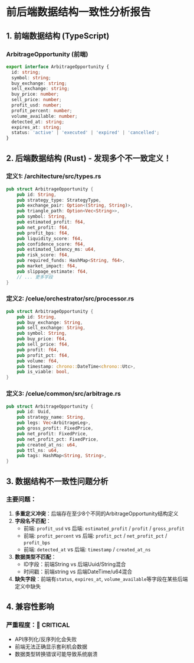 # 前后端数据结构一致性分析报告

## 1. 前端数据结构 (TypeScript)

### ArbitrageOpportunity (前端)
```typescript
export interface ArbitrageOpportunity {
  id: string;
  symbol: string;
  buy_exchange: string;
  sell_exchange: string;
  buy_price: number;
  sell_price: number;
  profit_usd: number;
  profit_percent: number;
  volume_available: number;
  detected_at: string;
  expires_at: string;
  status: 'active' | 'executed' | 'expired' | 'cancelled';
}
```

## 2. 后端数据结构 (Rust) - 发现多个不一致定义！

### 定义1: /architecture/src/types.rs
```rust
pub struct ArbitrageOpportunity {
    pub id: String,
    pub strategy_type: StrategyType,
    pub exchange_pair: Option<(String, String)>,
    pub triangle_path: Option<Vec<String>>,
    pub symbol: String,
    pub estimated_profit: f64,
    pub net_profit: f64,
    pub profit_bps: f64,
    pub liquidity_score: f64,
    pub confidence_score: f64,
    pub estimated_latency_ms: u64,
    pub risk_score: f64,
    pub required_funds: HashMap<String, f64>,
    pub market_impact: f64,
    pub slippage_estimate: f64,
    // ... 更多字段
}
```

### 定义2: /celue/orchestrator/src/processor.rs
```rust
pub struct ArbitrageOpportunity {
    pub id: String,
    pub buy_exchange: String,
    pub sell_exchange: String,
    pub symbol: String,
    pub buy_price: f64,
    pub sell_price: f64,
    pub profit: f64,
    pub profit_pct: f64,
    pub volume: f64,
    pub timestamp: chrono::DateTime<chrono::Utc>,
    pub is_viable: bool,
}
```

### 定义3: /celue/common/src/arbitrage.rs
```rust
pub struct ArbitrageOpportunity {
    pub id: Uuid,
    pub strategy_name: String,
    pub legs: Vec<ArbitrageLeg>,
    pub gross_profit: FixedPrice,
    pub net_profit: FixedPrice,
    pub net_profit_pct: FixedPrice,
    pub created_at_ns: u64,
    pub ttl_ns: u64,
    pub tags: HashMap<String, String>,
}
```

## 3. 数据结构不一致性问题分析

### 主要问题：
1. **多重定义冲突**：后端存在至少8个不同的ArbitrageOpportunity结构定义
2. **字段名不匹配**：
   - 前端: `profit_usd` vs 后端: `estimated_profit` / `profit` / `gross_profit`
   - 前端: `profit_percent` vs 后端: `profit_pct` / `net_profit_pct` / `profit_bps`
   - 前端: `detected_at` vs 后端: `timestamp` / `created_at_ns`
3. **数据类型不匹配**：
   - ID字段：前端String vs 后端Uuid/String混合
   - 时间戳：前端string vs 后端DateTime/u64混合
4. **缺失字段**：前端有`status`, `expires_at`, `volume_available`等字段在某些后端定义中缺失

## 4. 兼容性影响

### 严重程度：🔴 CRITICAL
- API序列化/反序列化会失败
- 前端无法正确显示套利机会数据
- 数据类型转换错误可能导致系统崩溃
